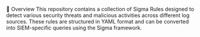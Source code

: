 📌 Overview
This repository contains a collection of Sigma Rules designed to detect various security threats and malicious activities across different log sources. These rules are structured in YAML format and can be converted into SIEM-specific queries using the Sigma framework.
